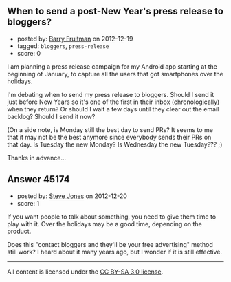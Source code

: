 ## When to send a post-New Year's press release to bloggers?

- posted by: [Barry Fruitman](https://stackexchange.com/users/-1/16804-barry-fruitman) on 2012-12-19
- tagged: `bloggers`, `press-release`
- score: 0

I am planning a press release campaign for my Android app starting at the beginning of January, to capture all the users that got smartphones over the holidays.

I'm debating when to send my press release to bloggers. Should I send it just before New Years so it's one of the first in their inbox (chronologically) when they return? Or should I wait a few days until they clear out the email backlog? Should I send it now?

(On a side note, is Monday still the best day to send PRs? It seems to me that it may not be the best anymore since everybody sends their PRs on that day. Is Tuesday the new Monday? Is Wednesday the new Tuesday??? ;)

Thanks in advance...


## Answer 45174

- posted by: [Steve Jones](https://stackexchange.com/users/-1/12985-steve-jones) on 2012-12-20
- score: 1

If you want people to talk about something, you need to give them time to play with it. Over the holidays may be a good time, depending on the product.

Does this "contact bloggers and they'll be your free advertising" method still work? I heard about it many years ago, but I wonder if it is still effective.



---

All content is licensed under the [CC BY-SA 3.0 license](https://creativecommons.org/licenses/by-sa/3.0/).
